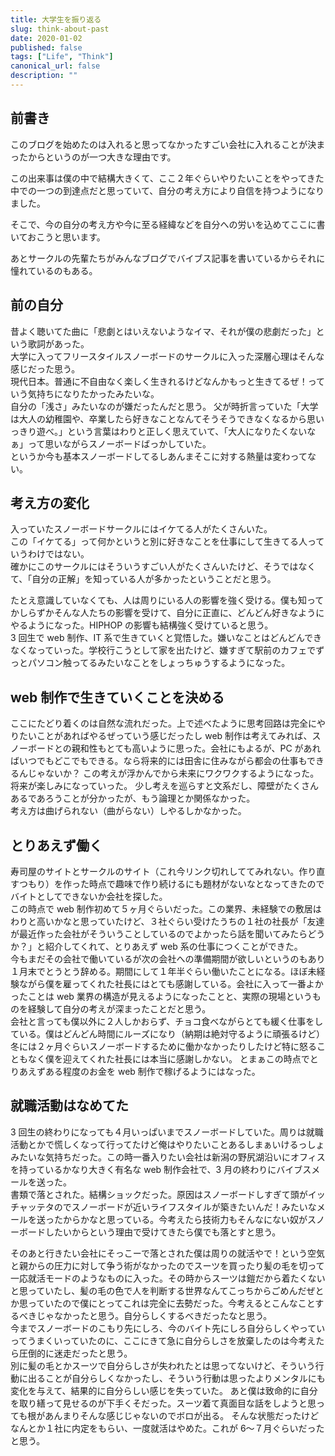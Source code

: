 ```yaml
---
title: 大学生を振り返る
slug: think-about-past
date: 2020-01-02
published: false
tags: ["Life", "Think"]
canonical_url: false
description: ""
---
```


## 前書き

このブログを始めたのは入れると思ってなかったすごい会社に入れることが決まったからというのが一つ大きな理由です。

この出来事は僕の中で結構大きくて、ここ２年ぐらいやりたいことをやってきた中での一つの到達点だと思っていて、自分の考え方により自信を持つようになりました。

そこで、今の自分の考え方や今に至る経緯などを自分への労いを込めてここに書いておこうと思います。

あとサークルの先輩たちがみんなブログでバイブス記事を書いているからそれに憧れているのもある。

## 前の自分

昔よく聴いてた曲に「悲劇とはいえないようなイマ、それが僕の悲劇だった」という歌詞があった。  
大学に入ってフリースタイルスノーボードのサークルに入った深層心理はそんな感じだった思う。  
現代日本。普通に不自由なく楽しく生きれるけどなんかもっと生きてるぜ！っていう気持ちになりたかったみたいな。  
自分の「浅さ」みたいなのが嫌だったんだと思う。
父が時折言っていた「大学は大人の幼稚園や、卒業したら好きなことなんてそうそうできなくなるから思いっきり遊べ。」という言葉はわりと正しく思えていて、「大人になりたくないなぁ」って思いながらスノーボードばっかしていた。  
というか今も基本スノーボードしてるしあんまそこに対する熱量は変わってない。

<!-- ## web 制作と出会う

きっかけは実家の寿司屋の web サイトを作ったことだった。それまでホームページビルダーで作られたサイトがあったけど流石に古くて新しくしたいみたいな感じだった。昔からパソコン触るのは好きで中学生の時にマインクラフトするために１０万以上するパソコン買い、友達とマルチプレイをするためにファイアーウォールやらいろんな設定を弄ったり、デスクトップに Mac っぽい DOCK を設置したくて無駄にがんばったりしていたのでインターネットリテラシーは元々それなりに高かったと思う。その過程でプログラミング的なトライアンドエラーにも自然と慣れていたのだと思う。そんな感じで web 制作の楽しさにハマっていった。 -->

<!-- ## 考え方の変化

入っていたスノーボードサークル「Shuffle」にはイケてる人たちがたくさんいた。

みんなめっちゃスノーボードがうまい。でもここで言っている「イケてる」はそういうことではなくて、<br>
同回生には「俺は映像で食べていくぜ」って言ってめちゃくちゃカッコいい映像作るやつ、<br>先輩には絶対すごいところに内定もらってたはずなのに辞退してフリーライターとして生きている人、<br>卒業して映像制作の道に進み、現在ハリウッド映画の制作に携わっている人。<br>卒業して就職したけど一年ノルウェー行って帰ってきてイケイケスノーボードベンチャーで働いているレジェンド、<br>ずっとスノーボードしてたはずなのにソッコーですごい企業にバチっと内定もらってる人。<br>今日本で一番ジブうまい女性なのではないかという人。<br>京大生のくせにめちゃくちゃスノーボードうまくてブロックチェーンの難解な研究してて HIPHOP でカレースパイスから作る人。などなど。

勘違いして欲しくないのはみんな「好きなことやって生きててイケてる」とかではなくて、みんなまわりどうこうではない「自分の正解」を知っていてそこに向かって走っている人たちだということです。

そんな人たちのバイブスを多分に受けていつしか
「好きなことできないと思うならできるように努力するのが人生だし、その努力こそが生きてて楽しいってことなんじゃないか」みたいな感じに思うようになった。
ヒップホップを聞くようになっていた影響もあると思う。あとは論理的な理由もあるけど詳しく書くとそれだけでアレするのでやめておく。 -->

## 考え方の変化

入っていたスノーボードサークルにはイケてる人がたくさんいた。  
この「イケてる」って何かというと別に好きなことを仕事にして生きてる人っていうわけではない。  
確かにこのサークルにはそういうすごい人がたくさんいたけど、そうではなくて、「自分の正解」を知っている人が多かったということだと思う。

たとえ意識していなくても、人は周りにいる人の影響を強く受ける。僕も知ってかしらずかそんな人たちの影響を受けて、自分に正直に、どんどん好きなようにやるようになった。HIPHOP の影響も結構強く受けていると思う。  
3 回生で web 制作、IT 系で生きていくと覚悟した。嫌いなことはどんどんできなくなっていった。学校行こうとして家を出たけど、嫌すぎて駅前のカフェでずっとパソコン触ってるみたいなことをしょっちゅうするようになった。

## web 制作で生きていくことを決める

ここにたどり着くのは自然な流れだった。上で述べたように思考回路は完全にやりたいことがあればやるぜっていう感じだったし web 制作は考えてみれば、スノーボードとの親和性もとても高いように思った。会社にもよるが、PC があればいつでもどこでもできる。なら将来的には田舎に住みながら都会の仕事もできるんじゃないか？
この考えが浮かんでから未来にワクワクするようになった。将来が楽しみになっていった。
少し考えを巡らすと文系だし、障壁がたくさんあるであろうことが分かったが、もう論理とか関係なかった。  
考え方は曲げられない（曲がらない）しやるしかなかった。

## とりあえず働く

寿司屋のサイトとサークルのサイト（これ今リンク切れしててみれない。作り直すつもり）を作った時点で趣味で作り続けるにも題材がないなとなってきたのでバイトとしてできないか会社を探した。  
この時点で web 制作初めて５ヶ月ぐらいだった。この業界、未経験での敷居はわりと高いかなと思っていたけど、３社ぐらい受けたうちの１社の社長が「友達が最近作った会社がそういうことしているのでよかったら話を聞いてみたらどうか？」と紹介してくれて、とりあえず web 系の仕事につくことができた。  
今もまだその会社で働いているが次の会社への準備期間が欲しいというのもあり１月末でとうとう辞める。期間にして１年半ぐらい働いたことになる。ほぼ未経験ながら僕を雇ってくれた社長にはとても感謝している。会社に入って一番よかったことは web 業界の構造が見えるようになったことと、実際の現場というものを経験して自分の考えが深まったことだと思う。  
会社と言っても僕以外に２人しかおらず、チョコ食べながらとても緩く仕事をしている。僕はどんどん時間にルーズになり（納期は絶対守るように頑張るけど）冬には２ヶ月ぐらいスノーボードするために働かなかったりしたけど特に怒ることもなく僕を迎えてくれた社長には本当に感謝しかない。
とまぁこの時点でとりあえずある程度のお金を web 制作で稼げるようにはなった。

## 就職活動はなめてた

3 回生の終わりになっても４月いっぱいまでスノーボードしていた。周りは就職活動とかで慌しくなって行ってたけど俺はやりたいことあるしまぁいけるっしょみたいな気持ちだった。この時一番入りたい会社は新潟の野尻湖沿いにオフィスを持っているかなり大きく有名な web 制作会社で、3 月の終わりにバイブスメールを送った。  
書類で落とされた。結構ショックだった。原因はスノーボードしすぎて頭がイッチャッテタのでスノーボードが近いライフスタイルが築きたいんだ！みたいなメールを送ったからかなと思っている。今考えたら技術力もそんなにない奴がスノーボードしたいからという理由で受けてきたら僕でも落とすと思う。

そのあと行きたい会社にそっこーで落とされた僕は周りの就活やで！という空気と親からの圧力に対して争う術がなかったのでスーツを買ったり髪の毛を切って一応就活モードのようなものに入った。その時からスーツは鎧だから着たくないと思っていたし、髪の毛の色で人を判断する世界なんてこっちからごめんだぜとか思っていたので僕にとってこれは完全に去勢だった。今考えるとこんなことするべきじゃなかったと思う。自分らしくするべきだったなと思う。  
今までスノーボードのこもり先にしろ、今のバイト先にしろ自分らしくやっていってうまくいっていたのに、ここにきて急に自分らしさを放棄したのは今考えたら圧倒的に迷走だったと思う。  
別に髪の毛とかスーツで自分らしさが失われたとは思ってないけど、そういう行動に出ることが自分らしくなかったし、そういう行動は思ったよりメンタルにも変化を与えて、結果的に自分らしい感じを失っていた。
あと僕は致命的に自分を取り繕って見せるのが下手くそだった。スーツ着て真面目な話をしようと思っても根があんまりそんな感じじゃないのでボロが出る。
そんな状態だったけどなんとか１社に内定をもらい、一度就活はやめた。これが 6〜７月ぐらいだったと思う。
